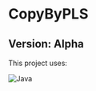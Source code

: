 # CopyByPLS
## Version: Alpha

This project uses:

![Java](https://img.shields.io/badge/java-%23ED8B00.svg?style=for-the-badge&logo=openjdk&logoColor=white)
